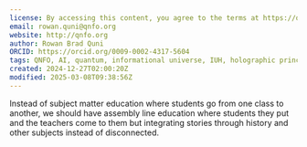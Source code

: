 ```yaml
---
license: By accessing this content, you agree to the terms at https://qnfo.org/LICENSE
email: rowan.quni@qnfo.org
website: http://qnfo.org
author: Rowan Brad Quni
ORCID: https://orcid.org/0009-0002-4317-5604
tags: QNFO, AI, quantum, informational universe, IUH, holographic principle
created: 2024-12-27T02:00:20Z
modified: 2025-03-08T09:38:56Z
---
```


Instead of subject matter education where students go from one class to another, we should have assembly line education where students they put and the teachers come to them but integrating stories through history and other subjects instead of disconnected.

